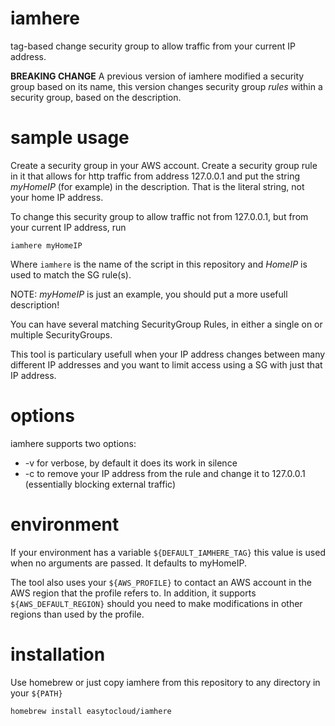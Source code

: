# iamhere
tag-based change security group to allow traffic from your current IP address. 

**BREAKING CHANGE** A previous version of iamhere modified a security group based on its name, this version changes security group *rules* within a security group, based on the description.

# sample usage 

Create a security group in your AWS account.
Create a security group rule in it that allows for http traffic from 
address 127.0.0.1 and put the string *myHomeIP* (for example) in the description.
That is the literal string, not your home IP address.

To change this security group to allow traffic not from 127.0.0.1, but from your current IP address, run

```
iamhere myHomeIP
```

Where ``iamhere`` is the name of the script in this repository and *HomeIP* is used to match the SG rule(s).

NOTE: *myHomeIP* is just an example, you should put a more usefull description!

You can have several matching SecurityGroup Rules, in either a single on or multiple SecurityGroups.

This tool is particulary usefull when your IP address changes between many different IP addresses
and you want to limit access using a SG with just that IP address.

# options

iamhere supports two options:

 - -v for verbose, by default it does its work in silence
 - -c to remove your IP address from the rule and change it to 127.0.0.1 (essentially blocking external traffic)

# environment

If your environment has a variable ``${DEFAULT_IAMHERE_TAG}`` this value is used when no arguments are passed.
It defaults to myHomeIP.

The tool also uses your ``${AWS_PROFILE}`` to contact an AWS account in the AWS region that the profile refers to.
In addition, it supports ``${AWS_DEFAULT_REGION}`` should you need to make modifications in other regions than used by the profile.

# installation

Use homebrew or just copy iamhere from this repository to any directory in your ``${PATH}``

```
homebrew install easytocloud/iamhere
```

